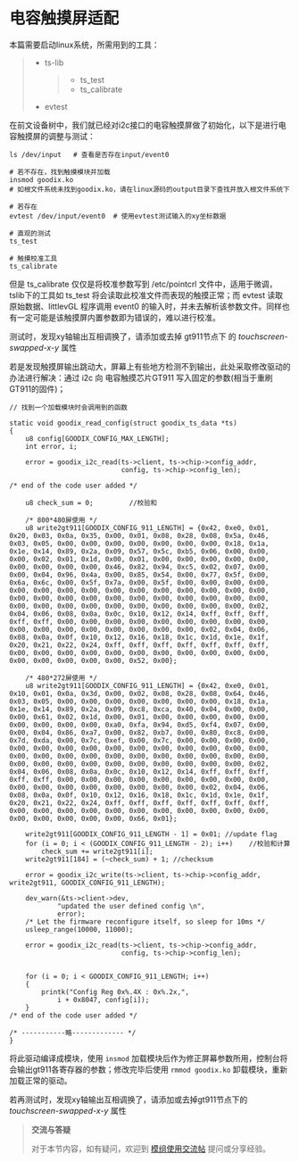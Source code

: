 电容触摸屏适配
==============

本篇需要启动linux系统，所需用到的工具：

> -   ts-lib
>
>     > -   ts\_test
>     > -   ts\_calibrate
>
> -   evtest

在前文设备树中，我们就已经对i2c接口的电容触摸屏做了初始化，以下是进行电容触摸屏的调整与测试：

``` {.sourceCode .bash}
ls /dev/input   # 查看是否存在input/event0

# 若不存在，找到触摸模块并加载 
insmod goodix.ko   
# 如根文件系统未找到goodix.ko，请在linux源码的output目录下查找并放入根文件系统下

# 若存在
evtest /dev/input/event0  # 使用evtest测试输入的xy坐标数据

# 直观的测试
ts_test

# 触摸校准工具
ts_calibrate
```

但是 ts\_calibrate 仅仅是将校准参数写到 /etc/pointcrl
文件中，适用于微调，tslib下的工具如 ts\_test
将会读取此校准文件而表现的触摸正常；而 evtest 读取原始数据、littlevGL
程序调用 event0
的输入时，并未去解析该参数文件。同样也有一定可能是该触摸屏内置参数即为错误的，难以进行校准。

测试时，发现xy轴输出互相调换了，请添加或去掉 gt911节点下 的
*touchscreen-swapped-x-y* 属性

若是发现触摸屏输出跳动大，屏幕上有些地方检测不到输出，此处采取修改驱动的办法进行解决：通过
i2c 向 电容触摸芯片GT911 写入固定的参数(相当于重刷GT911的固件)；

``` {.sourceCode .c}
// 找到一个加载模块时会调用到的函数 

static void goodix_read_config(struct goodix_ts_data *ts)
{
    u8 config[GOODIX_CONFIG_MAX_LENGTH];
    int error, i;

    error = goodix_i2c_read(ts->client, ts->chip->config_addr,
                            config, ts->chip->config_len);

/* end of the code user added */

    u8 check_sum = 0;         //校验和

    /* 800*480屏使用 */
    u8 write2gt911[GOODIX_CONFIG_911_LENGTH] = {0x42, 0xe0, 0x01, 0x20, 0x03, 0x0a, 0x35, 0x00, 0x01, 0x08, 0x28, 0x08, 0x5a, 0x46, 0x03, 0x05, 0x00, 0x00, 0x00, 0x00, 0x00, 0x00, 0x00, 0x18, 0x1a, 0x1e, 0x14, 0x89, 0x2a, 0x09, 0x57, 0x5c, 0xb5, 0x06, 0x00, 0x00, 0x00, 0x02, 0x01, 0x1d, 0x00, 0x01, 0x00, 0x00, 0x00, 0x00, 0x00, 0x00, 0x00, 0x00, 0x00, 0x46, 0x82, 0x94, 0xc5, 0x02, 0x07, 0x00, 0x00, 0x04, 0x96, 0x4a, 0x00, 0x85, 0x54, 0x00, 0x77, 0x5f, 0x00, 0x6a, 0x6c, 0x00, 0x5f, 0x7a, 0x00, 0x5f, 0x00, 0x00, 0x00, 0x00, 0x00, 0x00, 0x00, 0x00, 0x00, 0x00, 0x00, 0x00, 0x00, 0x00, 0x00, 0x00, 0x00, 0x00, 0x00, 0x00, 0x00, 0x00, 0x00, 0x00, 0x00, 0x00, 0x00, 0x00, 0x00, 0x00, 0x00, 0x00, 0x00, 0x00, 0x00, 0x00, 0x02, 0x04, 0x06, 0x08, 0x0a, 0x0c, 0x10, 0x12, 0x14, 0xff, 0xff, 0xff, 0xff, 0xff, 0x00, 0x00, 0x00, 0x00, 0x00, 0x00, 0x00, 0x00, 0x00, 0x00, 0x00, 0x00, 0x00, 0x00, 0x00, 0x00, 0x00, 0x02, 0x04, 0x06, 0x08, 0x0a, 0x0f, 0x10, 0x12, 0x16, 0x18, 0x1c, 0x1d, 0x1e, 0x1f, 0x20, 0x21, 0x22, 0x24, 0xff, 0xff, 0xff, 0xff, 0xff, 0xff, 0xff, 0x00, 0x00, 0x00, 0x00, 0x00, 0x00, 0x00, 0x00, 0x00, 0x00, 0x00, 0x00, 0x00, 0x00, 0x00, 0x00, 0x52, 0x00};

    /* 480*272屏使用 */
    u8 write2gt911[GOODIX_CONFIG_911_LENGTH] = {0x42, 0xe0, 0x01, 0x10, 0x01, 0x0a, 0x3d, 0x00, 0x02, 0x08, 0x28, 0x08, 0x64, 0x46, 0x03, 0x05, 0x00, 0x00, 0x00, 0x00, 0x00, 0x00, 0x00, 0x18, 0x1a, 0x1e, 0x14, 0x89, 0x2a, 0x09, 0xc8, 0xca, 0x40, 0x04, 0x00, 0x00, 0x00, 0x61, 0x02, 0x1d, 0x00, 0x01, 0x00, 0x00, 0x00, 0x00, 0x00, 0x00, 0x00, 0x00, 0x00, 0xa0, 0xfa, 0x94, 0xd5, 0xf4, 0x07, 0x00, 0x00, 0x04, 0x86, 0xa7, 0x00, 0x82, 0xb7, 0x00, 0x80, 0xc8, 0x00, 0x7d, 0xda, 0x00, 0x7c, 0xef, 0x00, 0x7c, 0x00, 0x00, 0x00, 0x00, 0x00, 0x00, 0x00, 0x00, 0x00, 0x00, 0x00, 0x00, 0x00, 0x00, 0x00, 0x00, 0x00, 0x00, 0x00, 0x00, 0x00, 0x00, 0x00, 0x00, 0x00, 0x00, 0x00, 0x00, 0x00, 0x00, 0x00, 0x00, 0x00, 0x00, 0x00, 0x00, 0x02, 0x04, 0x06, 0x08, 0x0a, 0x0c, 0x10, 0x12, 0x14, 0xff, 0xff, 0xff, 0xff, 0xff, 0x00, 0x00, 0x00, 0x00, 0x00, 0x00, 0x00, 0x00, 0x00, 0x00, 0x00, 0x00, 0x00, 0x00, 0x00, 0x00, 0x00, 0x02, 0x04, 0x06, 0x08, 0x0a, 0x0f, 0x10, 0x12, 0x16, 0x18, 0x1c, 0x1d, 0x1e, 0x1f, 0x20, 0x21, 0x22, 0x24, 0xff, 0xff, 0xff, 0xff, 0xff, 0xff, 0xff, 0x00, 0x00, 0x00, 0x00, 0x00, 0x00, 0x00, 0x00, 0x00, 0x00, 0x00, 0x00, 0x00, 0x00, 0x00, 0x00, 0x66, 0x01};

    write2gt911[GOODIX_CONFIG_911_LENGTH - 1] = 0x01; //update flag
    for (i = 0; i < (GOODIX_CONFIG_911_LENGTH - 2); i++)    //校验和计算
        check_sum += write2gt911[i];
    write2gt911[184] = (~check_sum) + 1; //checksum

    error = goodix_i2c_write(ts->client, ts->chip->config_addr, write2gt911, GOODIX_CONFIG_911_LENGTH);

    dev_warn(&ts->client->dev,
            "updated the user defined config \n",
            error);
    /* Let the firmware reconfigure itself, so sleep for 10ms */
    usleep_range(10000, 11000);

    error = goodix_i2c_read(ts->client, ts->chip->config_addr,
                            config, ts->chip->config_len);


    for (i = 0; i < GOODIX_CONFIG_911_LENGTH; i++)
    {
        printk("Config Reg 0x%.4X : 0x%.2x,",
            i + 0x8047, config[i]);
    }
/* end of the code user added */

/* -----------略------------- */
}
```

将此驱动编译成模块，使用 `insmod`
加载模块后作为修正屏幕参数所用，控制台将会输出gt911各寄存器的参数；修改完毕后使用
`rmmod goodix.ko` 卸载模块，重新加载正常的驱动。

若再测试时，发现xy轴输出互相调换了，请添加或去掉gt911节点下的
*touchscreen-swapped-x-y* 属性

> **交流与答疑**
>
> 对于本节内容，如有疑问，欢迎到
> [模组使用交流帖](http://bbs.lichee.pro/d/24--) 提问或分享经验。
